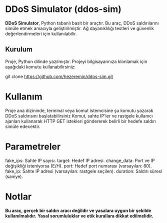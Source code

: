 # DDoS Simulator (ddos-sim)

**DDoS Simulator**, Python tabanlı basit bir araçtır. Bu araç, DDoS saldırılarını simüle etmek amacıyla geliştirilmiştir. Ağ dayanıklılığı testleri ve güvenlik değerlendirmeleri için kullanılabilir.

## Kurulum

Proje, Python dilinde yazılmıştır. Projeyi bilgisayarınıza klonlamak için aşağıdaki komutu kullanabilirsiniz:

git clone https://github.com/hezeremin/ddos-sim.git

# Kullanım
Proje ana dizininde, terminal veya komut istemcisine şu komutu yazarak DDoS saldırısını başlatabilirsiniz
Komut, sahte IP'ler ve rastgele kullanıcı ajanları kullanarak HTTP GET istekleri göndererek belirli bir hedefe saldırı simüle edecektir.

# Parametreler
fake_ips: Sahte IP sayısı.
target: Hedef IP adresi.
change_data: Port ve IP değişikliği isteniyorsa (E/H).
port: Hedef port numarası (varsayılan: 80).
fake_ip: Sahte IP adresi (varsayılan: rastgele seçilen).
duration: Saldırı süresi (saniye).

# Notlar
**Bu araç, gerçek bir saldırı aracı değildir ve yasalara uygun bir şekilde kullanılmalıdır.**
**Yasal sorumluluklar ve etik kurallara dikkat edilmelidir.**
